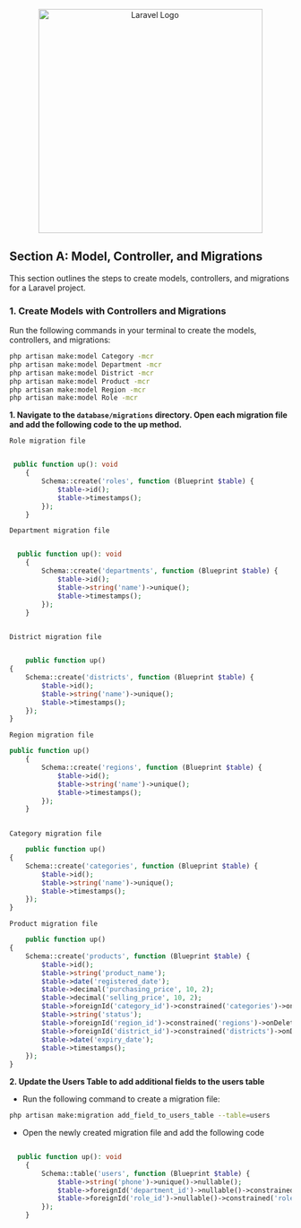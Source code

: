 <p align="center"><a href="https://laravel.com" target="_blank"><img src="https://raw.githubusercontent.com/laravel/art/master/logo-lockup/5%20SVG/2%20CMYK/1%20Full%20Color/laravel-logolockup-cmyk-red.svg" width="400" alt="Laravel Logo"></a></p>

## Section A: Model, Controller, and Migrations

This section outlines the steps to create models, controllers, and migrations for a Laravel project.

### 1. Create Models with Controllers and Migrations

Run the following commands in your terminal to create the models, controllers, and migrations:

```bash
php artisan make:model Category -mcr
php artisan make:model Department -mcr
php artisan make:model District -mcr
php artisan make:model Product -mcr
php artisan make:model Region -mcr
php artisan make:model Role -mcr
```

**1. Navigate to the ```database/migrations``` directory. Open each migration file and add the following code to the up method.**

```Role migration file```

```php

 public function up(): void
    {
        Schema::create('roles', function (Blueprint $table) {
            $table->id();
            $table->timestamps();
        });
    }

```

```Department migration file```

```php

  public function up(): void
    {
        Schema::create('departments', function (Blueprint $table) {
            $table->id();
            $table->string('name')->unique();
            $table->timestamps();
        });
    }
    

```

```District migration file```

```php

    public function up()
{
    Schema::create('districts', function (Blueprint $table) {
        $table->id();
        $table->string('name')->unique();
        $table->timestamps();
    });
}

```

```Region migration file```

```php
public function up()
    {
        Schema::create('regions', function (Blueprint $table) {
            $table->id();
            $table->string('name')->unique();
            $table->timestamps();
        });
    }
    


```

```Category migration file```

```php
    public function up()
{
    Schema::create('categories', function (Blueprint $table) {
        $table->id();
        $table->string('name')->unique();
        $table->timestamps();
    });
}

```

```Product migration file```

```php
    public function up()
{
    Schema::create('products', function (Blueprint $table) {
        $table->id();
        $table->string('product_name');
        $table->date('registered_date');
        $table->decimal('purchasing_price', 10, 2);
        $table->decimal('selling_price', 10, 2);
        $table->foreignId('category_id')->constrained('categories')->onDelete('cascade');
        $table->string('status');
        $table->foreignId('region_id')->constrained('regions')->onDelete('cascade');
        $table->foreignId('district_id')->constrained('districts')->onDelete('cascade');
        $table->date('expiry_date');
        $table->timestamps();
    });
}

```
**2. Update the Users Table to add additional fields to the users table** 
- Run the following command to create a migration file:

```bash
php artisan make:migration add_field_to_users_table --table=users
```
- Open the newly created migration file and add the following code

```php

  public function up(): void
    {
        Schema::table('users', function (Blueprint $table) {
            $table->string('phone')->unique()->nullable();
            $table->foreignId('department_id')->nullable()->constrained('departments');
            $table->foreignId('role_id')->nullable()->constrained('roles');
        });
    }
    

```